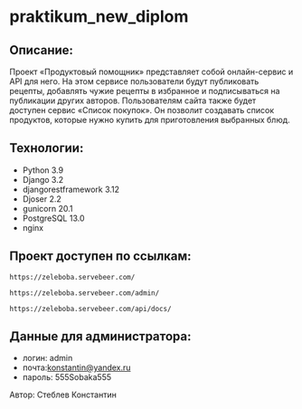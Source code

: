 # praktikum_new_diplom
## Описание:
Проект «Продуктовый помощник» представляет собой онлайн-сервис и API для него. На этом сервисе пользователи будут публиковать рецепты,
добавлять чужие рецепты в избранное и подписываться на публикации других авторов.
Пользователям сайта также будет доступен сервис «Список покупок». 
Он позволит создавать список продуктов, которые нужно купить для приготовления выбранных блюд.

## Технологии:
- Python 3.9
- Django 3.2
- djangorestframework 3.12
- Djoser 2.2
- gunicorn 20.1
- PostgreSQL 13.0
- nginx

## Проект доступен по ссылкам:
```
https://zeleboba.servebeer.com/
```
```
https://zeleboba.servebeer.com/admin/
```
```
https://zeleboba.servebeer.com/api/docs/
```

## Данные для администратора:
- логин: admin
- почта:konstantin@yandex.ru 
- пароль: 555Sobaka555


Автор: Стеблев Константин
